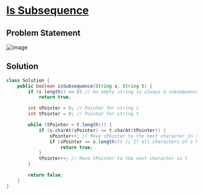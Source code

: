 # [Is Subsequence](https://leetcode.com/problems/is-subsequence/description/?envType=study-plan-v2&envId=top-interview-150)
## Problem Statement
![image](https://github.com/SiddhantKumarMaurya/LeetCode_Questions/assets/107787014/bec48eb0-adde-429f-8bc7-b0902cc43f38)
## Solution
```java
class Solution {
    public boolean isSubsequence(String s, String t) {
        if (s.length() == 0) // An empty string is always a subsequence of any string
            return true;

        int sPointer = 0; // Pointer for string s
        int tPointer = 0; // Pointer for string t

        while (tPointer < t.length()) {
            if (s.charAt(sPointer) == t.charAt(tPointer)) {
                sPointer++; // Move sPointer to the next character in s
                if (sPointer == s.length()) // If all characters of s have been matched
                    return true;
            }
            tPointer++; // Move tPointer to the next character in t
        }

        return false;
    }
}
```
